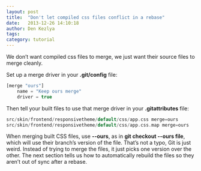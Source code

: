 ```yaml
---
layout: post
title:  "Don't let compiled css files conflict in a rebase"
date:   2013-12-26 14:10:18
author: Den Kezlya
tags: 
category: tutorial
---
```


We don’t want compiled css files to merge, we just want their source files to merge cleanly.

Set up a merge driver in your **.git/config** file:
```php
[merge "ours"]
    name = "Keep ours merge"
    driver = true
```
Then tell your built files to use that merge driver in your **.gitattributes** file:
```php
src/skin/frontend/responsivetheme/default/css/app.css merge=ours
src/skin/frontend/responsivetheme/default/css/app.css.map merge=ours
```

When merging built CSS files, use **--ours**, as in **git checkout --ours file**, which will use their branch’s version of the file. That’s not a typo, Git is just weird. Instead of trying to merge the files, it just picks one version over the other. The next section tells us how to automatically rebuild the files so they aren’t out of sync after a rebase.
